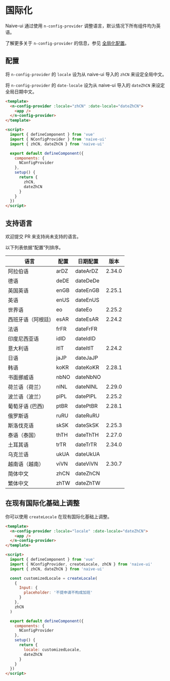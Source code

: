 <!--anchor:on-->

# 国际化

Naive-ui 通过使用 `n-config-provider` 调整语言，默认情况下所有组件均为英语。

了解更多关于 `n-config-provider` 的信息，参见 [全局化配置](../components/config-provider)。

## 配置

将 `n-config-provider` 的 `locale` 设为从 naive-ui 导入的 `zhCN` 来设定全局中文。

将 `n-config-provider` 的 `date-locale` 设为从 naive-ui 导入的 `dateZhCN` 来设定全局日期中文。

```html
<template>
  <n-config-provider :locale="zhCN" :date-locale="dateZhCN">
    <app />
  </n-config-provider>
</template>

<script>
  import { defineComponent } from 'vue'
  import { NConfigProvider } from 'naive-ui'
  import { zhCN, dateZhCN } from 'naive-ui'

  export default defineComponent({
    components: {
      NConfigProvider
    },
    setup() {
      return {
        zhCN,
        dateZhCN
      }
    }
  })
</script>
```

## 支持语言

欢迎提交 PR 来支持尚未支持的语言。

以下列表依据“配置”列排序。

| 语言              | 配置 | 日期配置 | 版本   |
| ----------------- | ---- | -------- | ------ |
| 阿拉伯语          | arDZ | dateArDZ | 2.34.0 |
| 德语              | deDE | dateDeDe |        |
| 英国英语          | enGB | dateEnGB | 2.25.1 |
| 英语              | enUS | dateEnUS |        |
| 世界语            | eo   | dateEo   | 2.25.2 |
| 西班牙语（阿根廷) | esAR | dateEsAR | 2.24.2 |
| 法语              | frFR | dateFrFR |        |
| 印度尼西亚语      | idID | dateIdID |        |
| 意大利语          | itIT | dateItIT | 2.24.2 |
| 日语              | jaJP | dateJaJP |        |
| 韩语              | koKR | dateKoKR | 2.28.1 |
| 书面挪威语        | nbNO | dateNbNO |        |
| 荷兰语（荷兰）    | nlNL | dateNlNL | 2.29.0 |
| 波兰语（波兰）    | plPL | datePlPL | 2.25.2 |
| 葡萄牙语 (巴西)   | ptBR | datePtBR | 2.28.1 |
| 俄罗斯语          | ruRU | dateRuRU |        |
| 斯洛伐克语        | skSK | dateSkSK | 2.25.3 |
| 泰语（泰国）      | thTH | dateThTH | 2.27.0 |
| 土耳其语          | trTR | dateTrTR | 2.34.0 |
| 乌克兰语          | ukUA | dateUkUA |        |
| 越南语（越南）    | viVN | dateViVN | 2.30.7 |
| 简体中文          | zhCN | dateZhCN |        |
| 繁体中文          | zhTW | dateZhTW |        |

## 在现有国际化基础上调整

你可以使用 `createLocale` 在现有国际化基础上调整。

```html
<template>
  <n-config-provider :locale="locale" :date-locale="dateZhCN">
    <app />
  </n-config-provider>
</template>

<script>
  import { defineComponent } from 'vue'
  import { NConfigProvider, createLocale, zhCN } from 'naive-ui'
  import { zhCN, dateZhCN } from 'naive-ui'

  const customizedLocale = createLocale(
    {
      Input: {
        placeholder: '不提申请不构成加班'
      }
    },
    zhCN
  )

  export default defineComponent({
    components: {
      NConfigProvider
    },
    setup() {
      return {
        locale: customizedLocale,
        dateZhCN
      }
    }
  })
</script>
```
